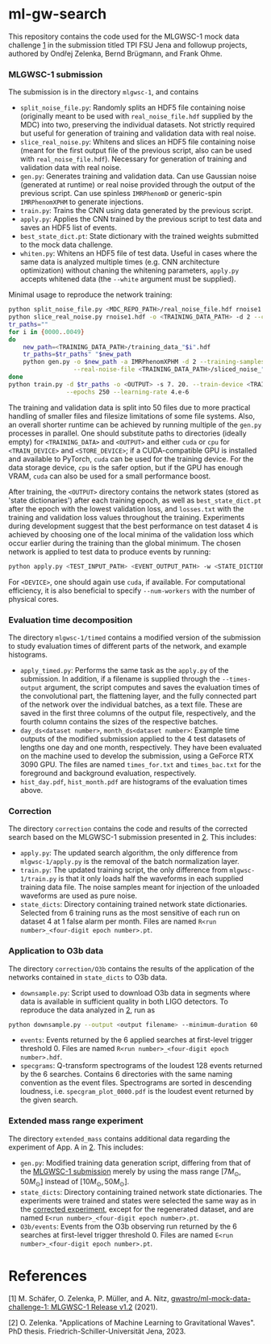 # ml-gw-search

This repository contains the code used for the MLGWSC-1 mock data challenge [1](#references) in the submission titled TPI FSU Jena and followup projects, authored by Ondřej Zelenka, Bernd Brügmann, and Frank Ohme.

### MLGWSC-1 submission

The submission is in the directory `mlgwsc-1`, and contains
* `split_noise_file.py`: Randomly splits an HDF5 file containing noise (originally meant to be used with `real_noise_file.hdf` supplied by the MDC) into two, preserving the individual datasets. Not strictly required but useful for generation of training and validation data with real noise.
* `slice_real_noise.py`: Whitens and slices an HDF5 file containing noise (meant for the first output file of the previous script, also can be used with `real_noise_file.hdf`). Necessary for generation of training and validation data with real noise.
* `gen.py`: Generates training and validation data. Can use Gaussian noise (generated at runtime) or real noise provided through the output of the previous script. Can use spinless `IMRPhenomD` or generic-spin `IMRPhenomXPHM` to generate injections.
* `train.py`: Trains the CNN using data generated by the previous script.
* `apply.py`: Applies the CNN trained by the previous script to test data and saves an HDF5 list of events.
* `best_state_dict.pt`: State dictionary with the trained weights submitted to the mock data challenge.
* `whiten.py`: Whitens an HDF5 file of test data. Useful in cases where the same data is analyzed multiple times (e.g. CNN architecture optimization) without chaning the whitening parameters, `apply.py` accepts whitened data (the `--white` argument must be supplied).

Minimal usage to reproduce the network training:
``` bash
python split_noise_file.py <MDC_REPO_PATH>/real_noise_file.hdf rnoise1.hdf rnoise2.hdf
python slice_real_noise.py rnoise1.hdf -o <TRAINING_DATA_PATH> -d 2 --chunk-size 24000
tr_paths=""
for i in {0000..0049}
do
    new_path=<TRAINING_DATA_PATH>/training_data_"$i".hdf 
    tr_paths=$tr_paths" "$new_path
    python gen.py -o $new_path -a IMRPhenomXPHM -d 2 --training-samples 10000 10000 --validation-samples 2000 2000 \
                  --real-noise-file <TRAINING_DATA_PATH>/sliced_noise_"$i".hdf
done
python train.py -d $tr_paths -o <OUTPUT> -s 7. 20. --train-device <TRAIN_DEVICE> --store-device <STORE_DEVICE> \
                --epochs 250 --learning-rate 4.e-6
```
The training and validation data is split into 50 files due to more practical handling of smaller files and filesize limitations of some file systems. Also, an overall shorter runtime can be achieved by running multiple of the `gen.py` processes in parallel. One should substitute paths to directories (ideally empty) for `<TRAINING_DATA>` and `<OUTPUT>` and either `cuda` or `cpu` for `<TRAIN_DEVICE>` and `<STORE_DEVICE>`; if a CUDA-compatible GPU is installed and available to PyTorch, `cuda` can be used for the training device. For the data storage device, `cpu` is the safer option, but if the GPU has enough VRAM, `cuda` can also be used for a small performance boost.

After training, the `<OUTPUT>` directory contains the network states (stored as 'state dictionaries') after each training epoch, as well as `best_state_dict.pt` after the epoch with the lowest validation loss, and `losses.txt` with the training and validation loss values throughout the training. Experiments during development suggest that the best performance on test dataset 4 is achieved by choosing one of the local minima of the validation loss which occur earlier during the training than the global minimum. The chosen network is applied to test data to produce events by running:
``` bash    
python apply.py <TEST_INPUT_PATH> <EVENT_OUTPUT_PATH> -w <STATE_DICTIONARY> --device <DEVICE>
```
For `<DEVICE>`, one should again use `cuda`, if available. For computational efficiency, it is also beneficial to specify `--num-workers` with the number of physical cores.

### Evaluation time decomposition

The directory `mlgwsc-1/timed` contains a modified version of the submission to study evaluation times of different parts of the network, and example histograms.
* `apply_timed.py`: Performs the same task as the `apply.py` of the submission. In addition, if a filename is supplied through the `--times-output` argument, the script computes and saves the evaluation times of the convolutional part, the flattening layer, and the fully connected part of the network over the individual batches, as a text file. These are saved in the first three columns of the output file, respectively, and the fourth column contains the sizes of the respective batches.
* `day_ds<dataset number>`, `month_ds<dataset number>`: Example time outputs of the modified submission applied to the 4 test datasets of lengths one day and one month, respectively. They have been evaluated on the machine used to develop the submission, using a GeForce RTX 3090 GPU. The files are named `times_for.txt` and `times_bac.txt` for the foreground and background evaluation, respectively.
* `hist_day.pdf`, `hist_month.pdf` are histograms of the evaluation times above.

### Correction

The directory `correction` contains the code and results of the corrected search based on the MLGWSC-1 submission presented in [2](#references). This includes:
* `apply.py`: The updated search algorithm, the only difference from `mlgwsc-1/apply.py` is the removal of the batch normalization layer.
* `train.py`: The updated training script, the only difference from `mlgwsc-1/train.py` is that it only loads half the waveforms in each supplied training data file. The noise samples meant for injection of the unloaded waveforms are used as pure noise.
* `state_dicts`: Directory containing trained network state dictionaries. Selected from 6 training runs as the most sensitive of each run on dataset 4 at 1 false alarm per month. Files are named `R<run number>_<four-digit epoch number>.pt`.

### Application to O3b data

The directory `correction/O3b` contains the results of the application of the networks contained in `state_dicts` to O3b data.
* `downsample.py`: Script used to download O3b data in segments where data is available in sufficient quality in both LIGO detectors. To reproduce the data analyzed in [2](#references), run as
``` bash
python downsample.py --output <output filename> --minimum-duration 60
```
* `events`: Events returned by the 6 applied searches at first-level trigger threshold 0. Files are named `R<run number>_<four-digit epoch number>.hdf`.
* `specgrams`: Q-transform spectrograms of the loudest 128 events returned by the 6 searches. Contains 6 directories with the same naming convention as the event files. Spectrograms are sorted in descending loudness, i.e. `specgram_plot_0000.pdf` is the loudest event returned by the given search.

### Extended mass range experiment

The directory `extended_mass` contains additional data regarding the experiment of App. A in [2](#references). This includes:
* `gen.py`: Modified training data generation script, differing from that of the [MLGWSC-1 submission](#mlgwsc-1-submission) merely by using the mass range $\left[7M_\odot,\, 50M_\odot\right]$ instead of $\left[10M_\odot,\, 50M_\odot\right]$.
* `state_dicts`: Directory containing trained network state dictionaries. The experiments were trained and states were selected the same way as in the [corrected experiment](#correction), except for the regenerated dataset, and are named `E<run number>_<four-digit epoch number>.pt`.
* `O3b/events`: Events from the O3b observing run returned by the 6 searches at first-level trigger threshold 0. Files are named `E<run number>_<four-digit epoch number>.pt`.

# References

[1] M. Schäfer, O. Zelenka, P. Müller, and A. Nitz, [gwastro/ml-mock-data-challenge-1: MLGWSC-1 Release v1.2](https://github.com/gwastro/ml-mock-data-challenge-1) (2021).

[2] O. Zelenka. "Applications of Machine Learning to Gravitational Waves". PhD thesis. Friedrich-Schiller-Universität Jena, 2023.
